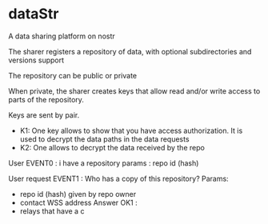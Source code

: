 # dataStr
A data sharing platform on nostr

The sharer registers a repository of data, with optional subdirectories and versions support

The repository can be public or private

When private, the sharer creates keys that allow read and/or write access to parts of the repository.

Keys are sent by pair.
- K1: One key allows to show that you have access authorization. It is used to decrypt the data paths in the data requests
- K2: One allows to decrypt the data received by the repo

User EVENT0 : i have a repository
params : repo id (hash)

User request EVENT1 : Who has a copy of this repository?
Params:
 - repo id (hash) given by repo owner
 - contact WSS address
Answer OK1 :
 - relays that have a c
